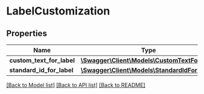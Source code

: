 # LabelCustomization

## Properties

Name | Type | Description | Notes
------------ | ------------- | ------------- | -------------
**custom_text_for_label** | [**\Swagger\Client\Models\CustomTextForLabel**](CustomTextForLabel.md) |  | [optional]
**standard_id_for_label** | [**\Swagger\Client\Models\StandardIdForLabel**](StandardIdForLabel.md) |  | [optional]

[[Back to Model list]](../../README.md#documentation-for-models) [[Back to API list]](../../README.md#documentation-for-api-endpoints) [[Back to README]](../../README.md)

